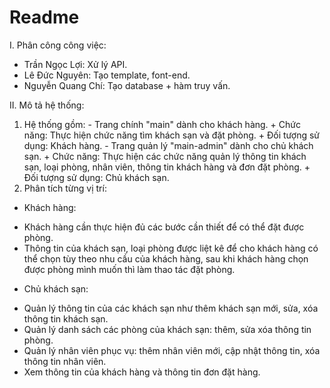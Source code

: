 # Readme
I. Phân công công việc:
  - Trần Ngọc Lợi: Xử lý API.
  - Lê Đức Nguyên: Tạo template, font-end.
  - Nguyễn Quang Chí: Tạo database + hàm truy vấn.


II. Mô tả hệ thống:
  1. Hệ thống gồm:
    - Trang chính "main" dành cho khách hàng.
    + Chức năng: Thực hiện chức năng tìm khách sạn và đặt phòng.
    + Đối tượng sử dụng: Khách hàng.
    - Trang quản lý "main-admin" dành cho chủ khách sạn.
    + Chức năng: Thực hiện các chức năng quản lý thông tin khách sạn, loại phòng, nhân viên, thông tin khách hàng và đơn đặt phòng.
    + Đối tượng sử dụng: Chủ khách sạn.
  2. Phân tích từng vị trí:
  - Khách hàng:
  + Khách hàng cần thực hiện đủ các bước cần thiết để có thể đặt được phòng.
  + Thông tin của khách sạn, loại phòng được liệt kê để cho khách hàng có thể chọn tùy theo nhu cầu của khách hàng, sau khi khách hàng chọn được phòng mình muốn thì làm thao tác đặt phòng.
  - Chủ khách sạn:
  + Quản lý thông tin của các khách sạn như thêm khách sạn mới, sửa, xóa thông tin khách sạn.
  + Quản lý danh sách các phòng của khách sạn: thêm, sửa xóa thông tin phòng.
  + Quản lý nhân viên phục vụ: thêm nhân viên mới, cập nhật thông tin, xóa thông tin nhân viên.
  + Xem thông tin của khách hàng và thông tin đơn đặt hàng.
